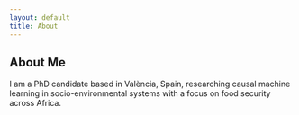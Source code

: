```yaml
---
layout: default
title: About
---
```


<section class="sections">
<h1>About Me</h1>
<p>I am a PhD candidate based in València, Spain, researching causal machine learning in socio-environmental systems with a focus on food security across Africa.</p>
</section>  
